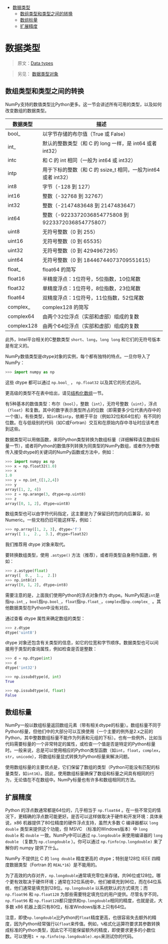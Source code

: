 <!-- TOC -->

- [数据类型](#数据类型)
    - [数组类型和类型之间的转换](#数组类型和类型之间的转换)
    - [数组标量](#数组标量)
    - [扩展精度](#扩展精度)

<!-- /TOC -->

# 数据类型

> 原文：[Data types](http://docs.scipy.org/doc/numpy-dev/user/basics.types.html)

> 另见：
[数据类型对象](http://docs.scipy.org/doc/numpy-dev/reference/arrays.dtypes.html#arrays-dtypes)

## 数组类型和类型之间的转换

NumPy支持的数值类型比Python更多。这一节会讲述所有可用的类型，以及如何改变数组的数据类型。

| 数据类型 | 描述 |
| --- | --- |
| bool_ | 以字节存储的布尔值（True 或 False） |
| int_ | 默认的整数类型（和 C 的 long 一样，是 int64 或者 int32） |
| intc | 和 C 的 int 相同（一般为 int64 或 int32） |
| intp | 用于下标的整数（和 C 的 ssize_t 相同，一般为int64 或者 int32） |
| int8 | 字节（-128 到 127） |
| int16 | 整数（-32768 到 32767） |
| int32 | 整数（-2147483648 到 2147483647） |
| int64 | 整数（-9223372036854775808 到 9223372036854775807） |
| uint8 | 无符号整数（0 到 255） |
| uint16 | 无符号整数（0 到 65535） |
| uint32 | 无符号整数（0 到 4294967295） |
| uint64 | 无符号整数（0 到 18446744073709551615） |
| float_ | float64 的简写 |
| float16 | 半精度浮点：1位符号，5位指数，10位尾数 |
| float32 | 单精度浮点：1位符号，8位指数，23位尾数 |
| float64 | 双精度浮点：1位符号，11位指数，52位尾数 |
| complex_ | complex128 的简写 |
| complex64 | 由两个32位浮点（实部和虚部）组成的复数 |
| complex128 | 由两个64位浮点（实部和虚部）组成的复数 |

此外，Intel平台相关的C整数类型 `short`、`long`，`long long` 和它们的无符号版本是有定义的。

NumPy数值类型是dtype对象的实例，每个都有独特的特点。一旦你导入了NumPy：

```python
>>> import numpy as np
```

这些 dtype 都可以通过 `np.bool_` ， `np.float32` 以及其它的形式访问。

更高级的类型不在表中给出，请见[结构化数组](http://docs.scipy.org/doc/numpy-dev/user/basics.rec.html#structured-arrays)一节。

有5种基本的数值类型：布尔（`bool`），整数（`int`），无符号整数（`uint`），浮点（`float`）和复数。其中的数字表示类型所占的位数（即需要多少位代表内存中的一个值）。有些类型，如`int`和`intp`，依赖于平台（例如32位和64位机）有不同的位数。在与低级别的代码（如C或Fortran）交互和在原始内存中寻址时应该考虑到这些。

数据类型可以用做函数，来将Python类型转换为数组标量（详细解释请见数组标量一节），或者将Python的数值序列转换为同类型的NumPy数组，或者作为参数传入接受dtype的关键词的NumPy函数或方法中，例如：

```python
>>> import numpy as np
>>> x = np.float32(1.0)
>>> x
1.0
>>> y = np.int_([1,2,4])
>>> y
array([1, 2, 4])
>>> z = np.arange(3, dtype=np.uint8)
>>> z
array([0, 1, 2], dtype=uint8)
```

数组类型也可以由字符代码指定，这主要是为了保留旧的包的向后兼容，如Numeric。一些文档仍旧可能这样写，例如：

```python
>>> np.array([1, 2, 3], dtype='f')
array([ 1.,  2.,  3.], dtype=float32)
```

我们推荐用 dtype 对象来取代。

要转换数组类型，使用 `.astype()` 方法（推荐），或者将类型自身用作函数，例如：

```python
>>> z.astype(float)
array([  0.,  1.,  2.])
>>> np.int8(z)
array([0, 1, 2], dtype=int8)
```

需要注意的是，上面我们使用Python的浮点对象作为 dtype。NumPy知道`int`是指`np.int_`，`bool`指`np.bool_`，`float`指`np.float_`，`complex`指`np.complex_ `。其他数据类型在Python中没有对应。

通过查看 dtype 属性来确定数组的类型：

```python
>>> z.dtype
dtype('uint8')
```

dtype 对象还包含有关类型的信息，如它的位宽和字节顺序。数据类型也可以间接用于类型的查询属性，例如检查是否是整数：

```python
>>> d = np.dtype(int)
>>> d
dtype('int32')

>>> np.issubdtype(d, int)
True

>>> np.issubdtype(d, float)
False
```

## 数组标量

NumPy一般以数组标量返回数组元素（带有相关dtype的标量）。数组标量不同于Python标量，但他们中的大部分可以互换使用（一个主要的例外是2.x之前的Python，其中整数数组标量不能作为列表和元组的下标）。也有一些例外，比如当代码需要标量的一个非常特定的属性，或检查一个值是否是特定的Python标量时。一般来说，总是可以使用相应的Python类型函数（如`int`，`float`，`complex`，`str`，`unicode`），将数组标量显式转换为Python标量来解决问题。

使用数组标量的主要优点是，它们保留了数组的类型（Python可能没有匹配的标量类型，如`int16`）。因此，使用数组标量确保了数组和标量之间具有相同的行为，无论值在不在数组中。NumPy标量也有许多和数组相同的方法。

## 扩展精度

Python 的浮点数通常都是64位的，几乎相当于 `np.float64` 。在一些不常见的情况下，更精确的浮点数可能更好。是否可以这样做取决于硬件和开发环境：具体来说，x86 机器提供了80位精度的硬件浮点支持，虽然大多数 C 编译器都以 `long double` 类型来提供这个功能，但 MSVC （标准的Windows版本）中 `long double` 和 `double` 一致。NumPy中可以通过 `np.longdouble` 来使用编译器的 `long double` （复数为 `np.clongdouble` ）。你可以通过 `np.finfo(np.longdouble)` 来了解你的 numpy 提供了什么。

NumPy 不提供比 C 的 `long double` 精度更高的 dtype；特别是128位 IEEE 四精度数据类型（Fortran 的 `REAL*16`）是不能用的。

为了高效的内存对齐，`np.longdouble`通常填充零位来存储，共96位或128位。哪个更有效取决于硬件环境；通常在32位系统中，他们被填充到96位，而在64位系统，他们通常是填充到128位。`np.longdouble` 以系统默认的方式填充；而 `np.float96` 和 `np.float128` 为那些需要特定填充位的用户提供。尽管名字不同，`np.float96` 和 `np.float128`都只提供和`np.longdouble`相同的精度，也就是说，大多数 x86 机器上面只有80位，标准Windows版本上只有64位。

注意，即使`np.longdouble`比Python的`float`精度更高，也很容易失去额外的精度，因为Python经常强行以`float`来传值。例如，`%`格式化运算符要求其参数转换成标准的Python类型，因此它不可能保留额外的精度，即使要求更多的小数位数。可以使用`1 + np.finfo(np.longdouble).eps`来测试你的代码。